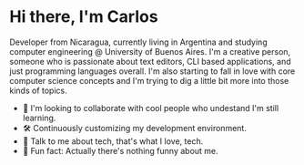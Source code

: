 # Hi there, I'm Carlos

Developer from Nicaragua, currently living in Argentina and studying computer engineering @ University of Buenos Aires. I'm a creative person, someone who is passionate about text editors, CLI based applications, and just programming languages overall. I'm also starting to fall in love with core computer science concepts and I'm trying to dig a little bit more into those kinds of topics.

- 🧠 I'm looking to collaborate with cool people who undestand I'm still learning.
- 🛠️ Continuously customizing my development environment.
- 💾 Talk to me about tech, that's what I love, tech.
- 🤬 Fun fact: Actually there's nothing funny about me.

